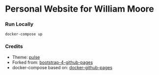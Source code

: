 
# Personal Website for William Moore



### Run Locally

	docker-compose up

### Credits
- Theme: [pulse](https://bootswatch.com/pulse/)
- Forked from: [bootstrap-4-github-pages](https://github.com/nicolas-van/bootstrap-4-github-pages)
- docker-compose based on: [docker-github-pages](https://github.com/Starefossen/docker-github-pages)